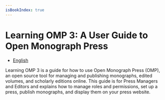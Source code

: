 ```yaml
---
isBookIndex: true
---
```

# Learning OMP 3: A User Guide to Open Monograph Press

* [English](./en)

Learning OMP 3 is a guide for how to use Open Monograph Press (OMP), an open source tool for managing and publishing monographs, edited volumes, and scholarly editions online. This guide is for Press Managers and Editors and explains how to manage roles and permissions, set up a press, publish monographs, and display them on your press website.
